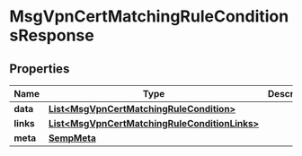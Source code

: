 

# MsgVpnCertMatchingRuleConditionsResponse


## Properties

| Name | Type | Description | Notes |
|------------ | ------------- | ------------- | -------------|
|**data** | [**List&lt;MsgVpnCertMatchingRuleCondition&gt;**](MsgVpnCertMatchingRuleCondition.md) |  |  [optional] |
|**links** | [**List&lt;MsgVpnCertMatchingRuleConditionLinks&gt;**](MsgVpnCertMatchingRuleConditionLinks.md) |  |  [optional] |
|**meta** | [**SempMeta**](SempMeta.md) |  |  |



